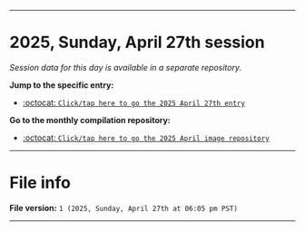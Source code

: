 
***

# 2025, Sunday, April 27th session

_Session data for this day is available in a separate repository._

**Jump to the specific entry:**

- [:octocat: `Click/tap here to go the 2025 April 27th entry`](https://github.com/seanpm2001/SeansLifeArchive_Images_MotorWorld_CarFactory_Y2025_V4/tree/SeansLifeArchive_Images_MotorWorld_CarFactory_Y2025_V4_Main-dev/2025/04_April/27/)

**Go to the monthly compilation repository:**

- [:octocat: `Click/tap here to go the 2025 April image repository`](https://github.com/seanpm2001/SeansLifeArchive_Images_MotorWorld_CarFactory_Y2025_V4/)

***

# File info

**File version:** `1 (2025, Sunday, April 27th at 06:05 pm PST)`

***
